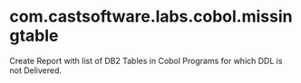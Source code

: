 # com.castsoftware.labs.cobol.missingtable
Create Report with list of DB2 Tables in Cobol Programs for which DDL is not Delivered.
